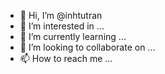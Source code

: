 - 👋 Hi, I’m @inhtutran
- 👀 I’m interested in ...
- 🌱 I’m currently learning ...
- 💞️ I’m looking to collaborate on ...
- 📫 How to reach me ...

<!---
inhtutran/inhtutran is a ✨ special ✨ repository because its `README.md` (this file) appears on your GitHub profile.
You can click the Preview link to take a look at your changes.
--->
